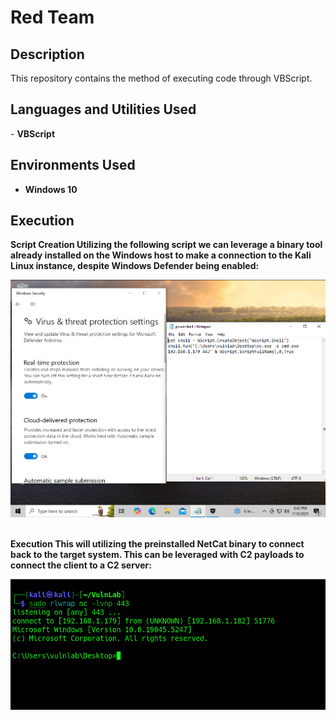 <h1>Red Team</h1>

<h2>Description</h2>
This repository contains the method of executing code through VBScript.<br />

<h2>Languages and Utilities Used</h2>
- <b>VBScript</b><br />

<h2>Environments Used </h2>

- <b>Windows 10</b>

<h2>Execution</h2>
<b>Script Creation</>
Utilizing the following script we can leverage a binary tool already installed on the Windows host to make a connection to the Kali Linux instance, despite Windows Defender being enabled:
 <p align="center">
  <img src="../imgs/script_defender_active.png"/>
 </p><br/>
<b>Execution</b>
This will utilizing the preinstalled NetCat binary to connect back to the target system. This can be leveraged with C2 payloads to connect the client to a C2 server:
 <p align="center">
  <img src="../imgs/remote_connection.png"/>
 </p><br/>
 
 
 
 
 
 <!--
 ```diff
- text in red
+ text in green
! text in orange
# text in gray
@@ text in purple (and bold)@@
```
--!>
